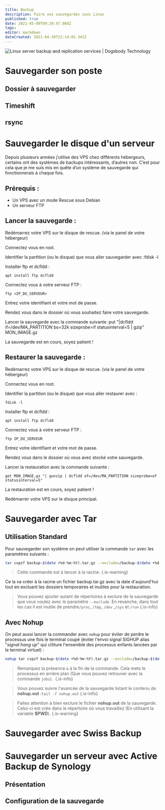 ```yaml
---
title: Backup
description: Faire ses sauvegardes sous Linux
published: true
date: 2021-05-09T09:29:47.068Z
tags: 
editor: markdown
dateCreated: 2021-04-30T22:14:05.342Z
---
```


![Linux server backup and replication services | Dogsbody Technology](https://www.dogsbody.com/wp-content/uploads/Server-backup.png)

# Sauvegarder son poste

## Dossier à sauvegarder

## Timeshift

## rsync

# Sauvegarder le disque d'un serveur

Depuis plusieurs années j’utilise des VPS chez différents hébergeurs, certains ont des systèmes de backups intéressants, d’autres non. C’est pour cela que je me suis mis en quête d’un système de sauvegarde qui fonctionnerais à chaque fois.

## Prérequis :

-   Un VPS avec un mode Rescue sous Debian
-   Un serveur FTP

## Lancer la sauvegarde :

Redémarrez votre VPS sur le disque de rescue. (via le panel de votre hébergeur)

Connectez vous en root.

Identifier la partition (ou le disque) que vous aller sauvegarder avec :fdisk -l

Installer ftp et dcfldd :

```plaintext
apt install ftp dcfldd
```

Connectez vous à votre serveur FTP :

```plaintext
ftp <IP_DU_SERVEUR>
```

Entrez votre identifiant et votre mot de passe.

Rendez vous dans le dossier où vous souhaitez faire votre sauvegarde.

Lancer la sauvegarde avec la commande suivante :put "|dcfldd if=/dev/MA\_PARTITION bs=32k sizeprobe=if statusinterval=5 | gzip" MON\_IMAGE.gz

La sauvegarde est en cours, soyez patient !

## Restaurer la sauvegarde :

Redémarrez votre VPS sur le disque de rescue. (via le panel de votre hébergeur)

Connectez vous en root.

Identifier la partition (ou le disque) que vous aller restaurer avec :

```plaintext
fdisk -l
```

Installer ftp et dcfldd :

```plaintext
apt install ftp dcfldd
```

Connectez vous à votre serveur FTP :

```plaintext
ftp IP_DU_SERVEUR
```

Entrez votre identifiant et votre mot de passe.

Rendez vous dans le dossier où vous avez stocké votre sauvegarde.

Lancer la restauration avec la commande suivante :

```plaintext
get MON_IMAGE.gz "| gunzip | dcfldd of=/dev/MA_PARTITION sizeprobe=of statusinterval=5"
```

La restauration est en cours, soyez patient !

Redémarrer votre VPS sur le disque principal.

# Sauvegarder avec Tar

## Utilisation Standard

Pour sauvegarder son système on peut utiliser la commande `tar` avec les paramètres suivants :

```bash
tar cvpzf backup-$(date +%d-%m-%Y).tar.gz --exclude=/backup-$(date +%d-%m-%Y).tar.gz --exclude=/proc --exclude=/tmp --exclude=/mnt --exclude=/dev --exclude=/sys --exclude=/run --exclude=/media --exclude=/var/log --exclude=/usr/src/linux-headers\* --exclude=/home /
```

> Cette commande est à lancer à la racine. {.is-warning}

Ce la va créer à la racine un fichier backup.tar.gz avec la date d'aujourd'hui tout en excluant les dossiers temporaires et inutiles pour la restauration. 

> Vous pouvez ajouter autant de répertoires à exclure de la sauvegarde que vous voulez avec le paramètre `--exclude`. En revanche, dans tout les cas il est inutile de prendre`/proc`, `/tmp`, `/dev` ,`/sys` et `/run` {.is-info}

## Avec Nohup

On peut aussi lancer la commander avec `nohup` pour éviter de perdre le processus une fois le terminal coupé (éviter l'envoi signal SIGHUP alias "*signal hang up*" qui clôture l'ensemble des processus enfants lancées par le terminal virtuel) :

```bash
nohup tar cvpzf backup-$(date +%d-%m-%Y).tar.gz --exclude=/backup-$(date +%d-%m-%Y).tar.gz --exclude=/proc --exclude=/tmp --exclude=/mnt --exclude=/dev --exclude=/sys --exclude=/run --exclude=/media --exclude=/var/log --exclude=/usr/src/linux-headers\* --exclude=/home --exclude=nohup.out / &
```

> Remarquez la présence `&` à la fin de la commande. Cela mets le processus en arrière plan (Que vous pouvez retrouver avec la commande `jobs`). 
{.is-info}


> Vous pouvez suivre l'avancée de la sauvegarde listant le contenu de **nohup.out** :`tail -f nohup.out` {.is-info}

>  Faites attention à bien exclure le fichier **nohup.out** de la sauvegarde. Celui-ci est crée dans le répertoire où vous travaillez (En utilisant la variable **$PWD**).
{.is-warning}


# Sauvegarder avec Swiss Backup

# Sauvegarder un serveur avec Active Backup de Synology

## Présentation

## Configuration de la sauvegarde